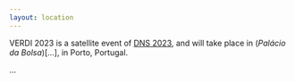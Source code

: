 ```yaml
---
layout: location
---
```


VERDI 2023 is a satellite event of [DNS 2023](...), and will take place in (_Palácio da Bolsa_)[...], in Porto, Portugal.

...

<!-- You can adapt the design as well as the section shown on the map by copying the `assets/js/main.js` from the theme's repository and editing it. See also the subsection [Location / Room Overview](https://github.com/DigitaleGesellschaft/jekyll-theme-conference/#location--room-overview) section of the theme's README file. -->

